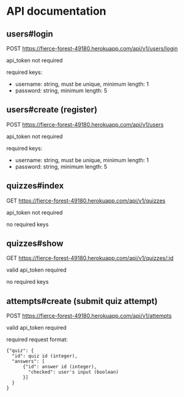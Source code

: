 # API documentation

## users#login

POST https://fierce-forest-49180.herokuapp.com/api/v1/users/login

api_token not required

required keys:
* username: string, must be unique, minimum length: 1
* password: string, minimum length: 5

## users#create (register)

POST https://fierce-forest-49180.herokuapp.com/api/v1/users

api_token not required

required keys:
* username: string, must be unique, minimum length: 1
* password: string, minimum length: 5

## quizzes#index

GET https://fierce-forest-49180.herokuapp.com/api/v1/quizzes

api_token not required

no required keys

## quizzes#show

GET	https://fierce-forest-49180.herokuapp.com/api/v1/quizzes/:id

valid api_token required

no required keys

## attempts#create (submit quiz attempt)

POST https://fierce-forest-49180.herokuapp.com/api/v1/attempts

valid api_token required

required request format:

    {"quiz": {
      "id": quiz id (integer),
      "answers": [
          {"id": answer id (integer),
            "checked": user's input (boolean)
          }]
      }
    }